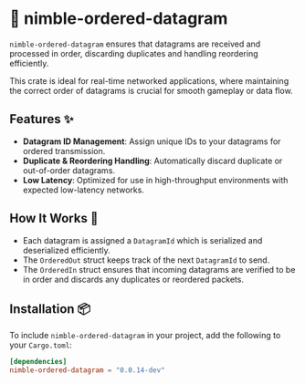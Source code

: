 # 🚀 nimble-ordered-datagram

`nimble-ordered-datagram` ensures that datagrams are received and processed in order, discarding duplicates and handling reordering efficiently.

This crate is ideal for real-time networked applications, where maintaining the correct order of datagrams is crucial for smooth gameplay or data flow.

## Features ✨

- **Datagram ID Management**: Assign unique IDs to your datagrams for ordered transmission.
- **Duplicate & Reordering Handling**: Automatically discard duplicate or out-of-order datagrams.
- **Low Latency**: Optimized for use in high-throughput environments with expected low-latency networks.

## How It Works 🤔

- Each datagram is assigned a `DatagramId` which is serialized and deserialized efficiently.
- The `OrderedOut` struct keeps track of the next `DatagramId` to send.
- The `OrderedIn` struct ensures that incoming datagrams are verified to be in order and discards any duplicates or reordered packets.

## Installation 📦

To include `nimble-ordered-datagram` in your project, add the following to your `Cargo.toml`:

```toml
[dependencies]
nimble-ordered-datagram = "0.0.14-dev"
```
